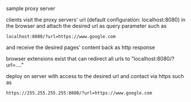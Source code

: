 sample proxy server

clients visit the proxy servers' url (default configuration: localhost:8080) in the browser and attach the desired url as query parameter such as

```
localhost:8080/?url=https://www.google.com
```

and receive the desired pages' content back as http response

browser extensions exist that can redirect all urls to "localhost:8080/?url=...." 

deploy on server with access to the desired url and contact via https such as

```
https://255.255.255.255:8080/?url=https://www.google.com
```